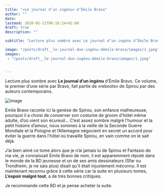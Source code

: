 ```yaml
---
title: "«Le journal d’un ingénu» d’Émile Bravo"
author: ""
date: 
lastmod: 2020-05-21T00:18:24+02:00
draft: true
description: ""

subtitle: "Lecture plus sombre avec Le journal d’un ingénu d’Émile Bravo. Ce volume, le premier d’une série par Bravo, fait partie de «reboots» de…"

image: "/posts/draft__le-journal-dun-ingénu-démile-bravo/images/1.jpeg" 
images:
 - "/posts/draft__le-journal-dun-ingénu-démile-bravo/images/1.jpeg"


---
```


Lecture plus sombre avec **Le journal d’un ingénu** d’Émile Bravo. Ce volume, le premier d’une série par Bravo, fait partie de «reboots» de Spirou par des auteurs contemporains.




![image](/posts/draft__le-journal-dun-ingénu-démile-bravo/images/1.jpeg#layoutTextWidth)



Émile Bravo raconte ici la genèse de Spirou, son enfance malheureuse, pourquoi il a choisi de conserver son costume de groom d’hôtel même adulte, d’où vient son écureuil… C’est assez sombre malgré l’humour et la petit histoire d’amour, nous sommes à la veille de la Seconde Guerre Mondiale et la Pologne et l’Allemagne négocient en secret un accord pour éviter la guerre dans l’hôtel où travaille Spirou, en vain comme on le sait déjà.

J’ai bien aimé ce tome alors que je n’ai jamais lu de Spirou et Fantasio de ma vie, je connaissait Émile Bravo de nom, il est apparemment réputé dans le monde de la BD jeunesse et un de ses amis dessinateurs (Sfar ou Trondheim, je ne sais plus) disait qu’il était injustement méconnu. Il est maintenant reconnu grâce à cette série car la suite en plusieurs tomes, **L’espoir malgré tout**, a de très bonnes critiques.

Je recommande cette BD et je pense acheter la suite.

